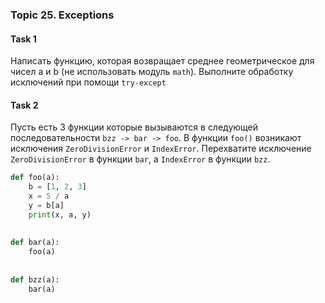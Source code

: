 ### Topic 25. Exceptions

#### Task 1
Написать функцию, которая возвращает среднее геометрическое для чисел a и b (не
использовать модуль `math`). Выполните обработку исключений при помощи `try-except`


#### Task 2
Пусть есть 3 функции которые вызываются в следующей последовательности
`bzz -> bar -> foo`. В функции `foo()` возникают исключения `ZeroDivisionError` и `IndexError`. 
Перехватите исключение `ZeroDivisionError` в функции `bar`, а `IndexError` в функции `bzz`.

```python
def foo(a):
    b = [1, 2, 3]
    x = 5 / a
    y = b[a]
    print(x, a, y)
    
    
def bar(a):
    foo(a)
    
    
def bzz(a):
    bar(a)
```